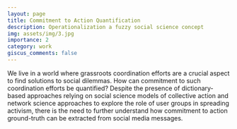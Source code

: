 ```yaml
---
layout: page
title: Commitment to Action Quantification
description: Operationalization a fuzzy social science concept
img: assets/img/3.jpg
importance: 2
category: work
giscus_comments: false
---
```


We live in a world where grassroots coordination efforts are a crucial aspect to find solutions to social dilemmas. 
How can commitment to such coordination efforts be quantified? Despite the presence of dictionary-based approaches relying on social science models of collective action and network science approaches to explore the role of user groups in spreading activism, there is the need to further understand how commitment to action ground-truth can be extracted from social media messages.
